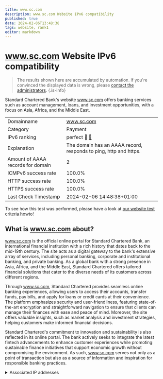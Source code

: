 ```yaml
---
title: www.sc.com
description: www.sc.com Website IPv6 compatibility
published: true
date: 2024-02-06T13:48:38
tags: website, rank1
editor: markdown
---
```


# www.sc.com Website IPv6 compatibility

> The results shown here are accumulated by automation. If you're convinced the displayed data is wrong, please [contact the administrators](/howto/chat). 
{.is-info}

Standard Chartered Bank's website www.sc.com offers banking services such as account management, loans, and investment opportunities, with a focus on Asia, Africa, and the Middle East.


|   |   |
| - | - |
| Domainname | www.sc.com
| Category | Payment |
| IPv6 ranking | perfect :1st_place_medal: [🔗](/howto/ranking) |
| Explanation | The domain has an AAAA record, responds to ping, http and https. |
| Amount of AAAA records for domain | 2 |
| ICMPv6 success rate | 100.0%|
| HTTP success rate | 100.0% |
| HTTPS success rate | 100.0% |
| Last Check Timestamp | 2024-02-06 14:48:38+01:00 |

To see how this test was performed, please have a look at [our website test criteria howto](/howto/testcriteria/website)!


## What is www.sc.com about?
www.sc.com is the official online portal for Standard Chartered Bank, an international financial institution with a rich history that dates back to the mid-19th century. The site acts as a digital gateway to the bank's extensive array of services, including personal banking, corporate and institutional banking, and private banking. As a global bank with a strong presence in Asia, Africa, and the Middle East, Standard Chartered offers tailored financial solutions that cater to the diverse needs of its customers across different regions.

Through www.sc.com, Standard Chartered provides seamless online banking experiences, allowing users to access their accounts, transfer funds, pay bills, and apply for loans or credit cards at their convenience. The platform emphasizes security and user-friendliness, featuring state-of-the-art encryption and straightforward navigation to ensure that clients can manage their finances with ease and peace of mind. Moreover, the site offers valuable insights, such as market analysis and investment strategies, helping customers make informed financial decisions.

Standard Chartered's commitment to innovation and sustainability is also reflected in its online portal. The bank actively seeks to integrate the latest fintech advancements to enhance customer experiences while promoting sustainable finance initiatives that support economic growth without compromising the environment. As such, www.sc.com serves not only as a point of transaction but also as a source of information and inspiration for responsible banking practices.



<details>
<summary>Associated IP addresses</summary>

2a02:26f0:c6:39b::6dc

2a02:26f0:c6:380::6dc

</details>
